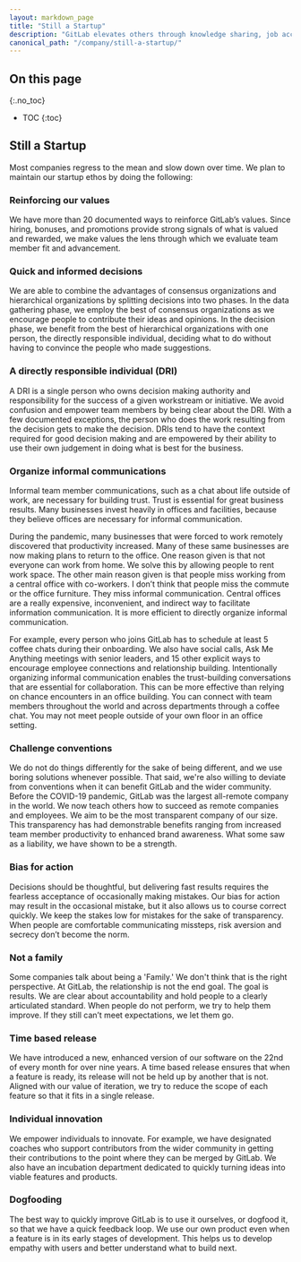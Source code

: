 ```yaml
---
layout: markdown_page
title: "Still a Startup"
description: "GitLab elevates others through knowledge sharing, job access, and our software platform.."
canonical_path: "/company/still-a-startup/"
---
```


## On this page
{:.no_toc}

- TOC
{:toc}

## Still a Startup

Most companies regress to the mean and slow down over time. We plan to maintain our startup ethos by doing the following:

### Reinforcing our values

We have more than 20 documented ways to reinforce GitLab’s values. Since hiring, bonuses, and promotions provide strong signals of what is valued and rewarded, we make values the lens through which we evaluate team member fit and advancement. 

### Quick and informed decisions

We are able to combine the advantages of consensus organizations and hierarchical organizations by splitting decisions into two phases. In the data gathering phase, we employ the best of consensus organizations as we encourage people to contribute their ideas and opinions. In the decision phase, we benefit from the best of hierarchical organizations with one person, the directly responsible individual, deciding what to do without having to convince the people who made suggestions.

### A directly responsible individual (DRI)

A DRI is a single person who owns decision making authority and responsibility for the success of a given workstream or initiative. We avoid confusion and empower team members by being clear about the DRI. With a few documented exceptions, the person who does the work resulting from the decision gets to make the decision. DRIs tend to have the context required for good decision making and are empowered by their ability to use their own judgement in doing what is best for the business.

### Organize informal communications

Informal team member communications, such as a chat about life outside of work, are necessary for building trust. Trust is essential for great business results. Many businesses invest heavily in offices and facilities, because they believe offices are necessary for informal communication. 

During the pandemic, many businesses that were forced to work remotely discovered that productivity increased. Many of these same businesses are now making plans to return to the office. One reason given is that not everyone can work from home. We solve this by allowing people to rent work space. The other main reason given is that people miss working from a central office with co-workers. I don’t think that people miss the commute or the office furniture. They miss informal communication. Central offices are a really expensive, inconvenient, and indirect way to facilitate information communication. It is more efficient to directly organize informal communication.

For example, every person who joins GitLab has to schedule at least 5 coffee chats during their onboarding. We also have social calls, Ask Me Anything meetings with senior leaders, and 15 other explicit ways to encourage employee connections and relationship building. Intentionally organizing informal communication enables the trust-building conversations that are essential for collaboration. This can be more effective than relying on chance encounters in an office building. You can connect with team members throughout the world and across departments through a coffee chat. You may not meet people outside of your own floor in an office setting.

### Challenge conventions

We do not do things differently for the sake of being different, and we use boring solutions whenever possible. That said, we're also willing to deviate from conventions when it can benefit GitLab and the wider community. Before the COVID-19 pandemic, GitLab was the largest all-remote company in the world. We now teach others how to succeed as remote companies and employees. We aim to be the most transparent company of our size. This transparency has had demonstrable benefits ranging from increased team member productivity to enhanced brand awareness. What some saw as a liability, we have shown to be a strength. 

### Bias for action

Decisions should be thoughtful, but delivering fast results requires the fearless acceptance of occasionally making mistakes. Our bias for action may result in the occasional mistake, but it also allows us to course correct quickly. We keep the stakes low for mistakes for the sake of transparency. When people are comfortable communicating missteps, risk aversion and secrecy don’t become the norm.

### Not a family

Some companies talk about being a 'Family.' We don't think that is the right perspective. At GitLab, the relationship is not the end goal. The goal is results. We are clear about accountability and hold people to a clearly articulated standard. When people do not perform, we try to help them improve. If they still can’t meet expectations, we let them go. 

### Time based release

We have introduced a new, enhanced version of our software on the 22nd of every month for over nine years. A time based release ensures that when a feature is ready, its release will not be held up by another that is not. Aligned with our value of iteration, we try to reduce the scope of each feature so that it fits in a single release.

### Individual innovation

We empower individuals to innovate. For example, we have designated coaches who support contributors from the wider community in getting their contributions to the point where they can be merged by GitLab. We also have an incubation department dedicated to quickly turning ideas into viable features and products. 

### Dogfooding

The best way to quickly improve GitLab is to use it ourselves, or dogfood it, so that we have a quick feedback loop. We use our own product even when a feature is in its early stages of development. This helps us to develop empathy with users and better understand what to build next.

